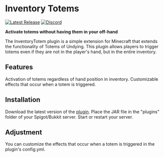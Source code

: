 # Inventory Totems

[![Latest Release](https://img.shields.io/github/v/release/ViaVersion/ViaVersion)](https://viaversion.com)
[![Discord](https://img.shields.io/badge/chat-on%20discord-blue.svg)](https://viaversion.com/discord)

**Activate totems without having them in your off-hand**

The InventoryTotem plugin is a simple extension for Minecraft that extends the functionality
of Totems of Undying. This plugin allows players to trigger totems even if
they are not in the player's hand, but in the entire inventory.

Features
--------
Activation of totems regardless of hand position in inventory.
Customizable effects that occur when a totem is triggered.

Installation
--------
Download the latest version of the [plugin](https://github.com/ViaVersion).
Place the JAR file in the "plugins" folder of your Spigot/Bukkit server.
Start or restart your server.

Adjustment
--------
You can customize the effects that occur when a
totem is triggered in the plugin's config.yml.
